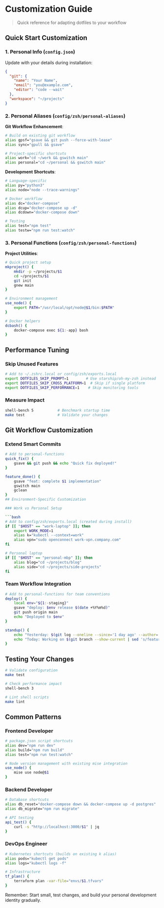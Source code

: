 # Customization Guide

> Quick reference for adapting dotfiles to your workflow

## Quick Start Customization

### 1. Personal Info (`config.json`)

Update with your details during installation:

```json
{
  "git": {
    "name": "Your Name",
    "email": "you@example.com",
    "editor": "code --wait"
  },
  "workspace": "~/projects"
}
```

### 2. Personal Aliases (`config/zsh/personal-aliases`)

**Git Workflow Enhancement**:

```bash
# Build on existing git workflow
alias gpsf="gsave && git push --force-with-lease"
alias sync="gpull && gsave"

# Project-specific shortcuts
alias work="cd ~/work && gswitch main"
alias personal="cd ~/personal && gswitch main"
```

**Development Shortcuts**:

```bash
# Language-specific
alias py="python3"
alias node="node --trace-warnings"

# Docker workflow
alias dc="docker-compose"
alias dcup="docker-compose up -d"
alias dcdown="docker-compose down"

# Testing
alias test="npm test"
alias testw="npm run test:watch"
```

### 3. Personal Functions (`config/zsh/personal-functions`)

**Project Utilities**:

```bash
# Quick project setup
mkproject() {
    mkdir -p ~/projects/$1
    cd ~/projects/$1
    git init
    gnew main
}

# Environment management
use_node() {
    export PATH="/usr/local/opt/node@$1/bin:$PATH"
}

# Docker helpers
dcbash() {
    docker-compose exec ${1:-app} bash
}
```

## Performance Tuning

### Skip Unused Features

```bash
# Add to ~/.zshrc.local or config/zsh/exports.local
export DOTFILES_SKIP_PROMPT=1        # Use starship/oh-my-zsh instead
export DOTFILES_SKIP_CROSS_PLATFORM=1  # Skip if single platform
export DOTFILES_SKIP_PERFORMANCE=1    # Skip monitoring tools
```

### Measure Impact

```bash
shell-bench 5           # Benchmark startup time
make test               # Validate your changes
```

## Git Workflow Customization

### Extend Smart Commits

```bash
# Add to personal-functions
quick_fix() {
    gsave && git push && echo "Quick fix deployed!"
}

feature_done() {
    gsave "feat: complete $1 implementation"
    gswitch main
    gclean
}
## Environment-Specific Customization

### Work vs Personal Setup

```bash
# Add to config/zsh/exports.local (created during install)
if [[ "$HOST" == "work-laptop" ]]; then
    export WORK_MODE=1
    alias k="kubectl --context=work"
    alias vpn="sudo openconnect work-vpn.company.com"
fi

# Personal laptop
if [[ "$HOST" == "personal-mbp" ]]; then
    alias blog="cd ~/projects/blog"
    alias side="cd ~/projects/side-projects"
fi
```

### Team Workflow Integration

```bash
# Add to personal-functions for team conventions
deploy() {
    local env="${1:-staging}"
    gsave "deploy: $env release $(date +%Y%m%d)"
    git push origin main
    echo "Deployed to $env"
}

standup() {
    echo "Yesterday: $(git log --oneline --since='1 day ago' --author='$(git config user.name)')"
    echo "Today: Working on $(git branch --show-current | sed 's/feature\///')"
}
```

## Testing Your Changes

```bash
# Validate configuration
make test

# Check performance impact
shell-bench 3

# Lint shell scripts
make lint
```

## Common Patterns

### Frontend Developer

```bash
# package.json script shortcuts
alias dev="npm run dev"
alias build="npm run build"
alias test="npm run test:watch"

# Node version management with existing mise integration
use_node() {
    mise use node@$1
}
```

### Backend Developer

```bash
# Database shortcuts
alias db_reset="docker-compose down && docker-compose up -d postgres"
alias db_migrate="npm run migrate"

# API testing
api_test() {
    curl -s "http://localhost:3000/$1" | jq
}
```

### DevOps Engineer

```bash
# Kubernetes shortcuts (builds on existing k alias)
alias pods="kubectl get pods"
alias logs="kubectl logs -f"

# Infrastructure
tf_plan() {
    terraform plan -var-file="envs/$1.tfvars"
}
```

Remember: Start small, test changes, and build your personal development identity gradually.
